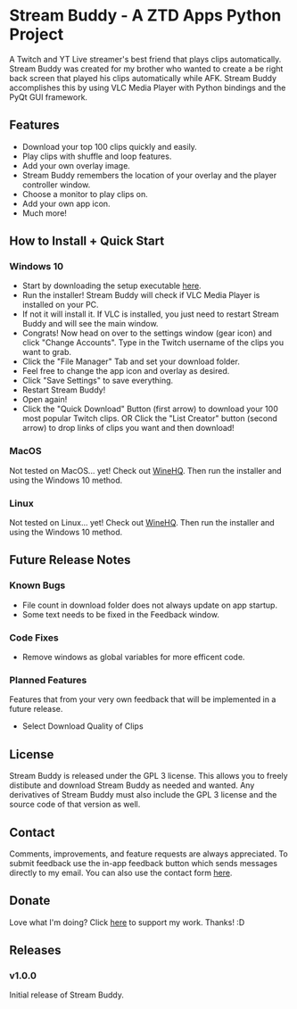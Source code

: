 # Stream Buddy - A ZTD Apps Python Project
A Twitch and YT Live streamer's best friend that plays clips automatically. Stream Buddy was created for my brother who wanted to create a be right back screen that played his clips automatically while AFK. Stream Buddy accomplishes this by using VLC Media Player with Python bindings and the PyQt GUI framework.

## Features
- Download your top 100 clips quickly and easily.
- Play clips with shuffle and loop features.
- Add your own overlay image.
- Stream Buddy remembers the location of your overlay and the player controller window.
- Choose a monitor to play clips on.
- Add your own app icon.
- Much more!

## How to Install + Quick Start
### Windows 10
- Start by downloading the setup executable [here](https://bit.ly/3nQ9KP1).
- Run the installer! Stream Buddy will check if VLC Media Player is installed on your PC.
- If not it will install it. If VLC is installed, you just need to restart Stream Buddy and will see the main window.
- Congrats! Now head on over to the settings window (gear icon) and click "Change Accounts". Type in the Twitch username of the clips you want to grab.
- Click the "File Manager" Tab and set your download folder.
- Feel free to change the app icon and overlay as desired.
- Click "Save Settings" to save everything.
- Restart Stream Buddy!
- Open again!
- Click the "Quick Download" Button (first arrow) to download your 100 most popular Twitch clips. OR Click the "List Creator" button (second arrow) to drop links of clips you want and then download!

### MacOS
Not tested on MacOS... yet! Check out [WineHQ](https://www.winehq.org/). Then run the installer and using the Windows 10 method.

### Linux
Not tested on Linux... yet! Check out [WineHQ](https://www.winehq.org/). Then run the installer and using the Windows 10 method.

## Future Release Notes

### Known Bugs
- File count in download folder does not always update on app startup.
- Some text needs to be fixed in the Feedback window.

### Code Fixes
- Remove windows as global variables for more efficent code.

### Planned Features
Features that from your very own feedback that will be implemented in a future release.
- Select Download Quality of Clips

## License
Stream Buddy is released under the GPL 3 license. This allows you to freely distibute and download Stream Buddy as needed and wanted. Any derivatives of Stream Buddy must also include the GPL 3 license and the source code of that version as well.

## Contact
Comments, improvements, and feature requests are always appreciated. To submit feedback use the in-app feedback button which sends messages directly to my email. You can also use the contact form [here](https://www.ztdapps.com/?page_id=17).

## Donate
Love what I'm doing? Click [here](https://www.paypal.com/donate/?hosted_button_id=272K99TCEWJCJ) to support my work. Thanks! :D

## Releases

### v1.0.0
Initial release of Stream Buddy.
